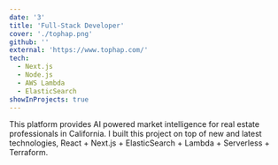 ```yaml
---
date: '3'
title: 'Full-Stack Developer'
cover: './tophap.png'
github: ''
external: 'https://www.tophap.com/'
tech:
  - Next.js
  - Node.js
  - AWS Lambda
  - ElasticSearch
showInProjects: true
---
```


This platform provides AI powered market intelligence for real estate professionals in California.
I built this project on top of new and latest technologies, React + Next.js + ElasticSearch + Lambda + Serverless + Terraform.
